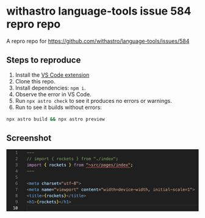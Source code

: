 # withastro language-tools issue 584 repro repo

A repro repo for https://github.com/withastro/language-tools/issues/584

## Steps to reproduce

1. Install the [VS Code extension](https://marketplace.visualstudio.com/items?itemName=astro-build.astro-vscode)
2. Clone this repo.
3. Install dependencies: `npm i`.
4. Observe the error in VS Code.
5. Run `npx astro check` to see it produces no errors or warnings.
6. Run to see it builds without errors:

```sh
npx astro build && npx astro preview
```

## Screenshot

![screenshot of the bug](screenshot-of-bug.png)
